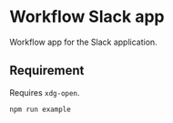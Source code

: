 # Workflow Slack app

Workflow app for the Slack application. 

## Requirement

Requires `xdg-open`.

```
npm run example
```
